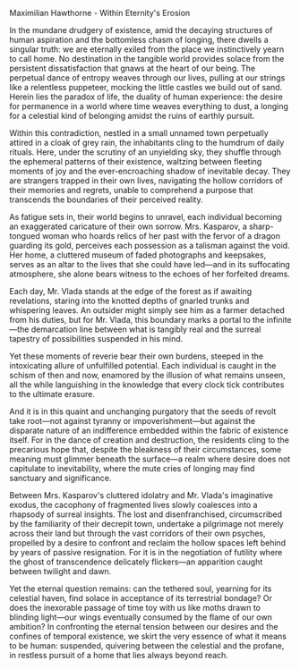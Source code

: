 Maximilian Hawthorne - Within Eternity's Erosion

In the mundane drudgery of existence, amid the decaying structures of human aspiration and the bottomless chasm of longing, there dwells a singular truth: we are eternally exiled from the place we instinctively yearn to call home. No destination in the tangible world provides solace from the persistent dissatisfaction that gnaws at the heart of our being. The perpetual dance of entropy weaves through our lives, pulling at our strings like a relentless puppeteer, mocking the little castles we build out of sand. Herein lies the paradox of life, the duality of human experience: the desire for permanence in a world where time weaves everything to dust, a longing for a celestial kind of belonging amidst the ruins of earthly pursuit.

Within this contradiction, nestled in a small unnamed town perpetually attired in a cloak of grey rain, the inhabitants cling to the humdrum of daily rituals. Here, under the scrutiny of an unyielding sky, they shuffle through the ephemeral patterns of their existence, waltzing between fleeting moments of joy and the ever-encroaching shadow of inevitable decay. They are strangers trapped in their own lives, navigating the hollow corridors of their memories and regrets, unable to comprehend a purpose that transcends the boundaries of their perceived reality.

As fatigue sets in, their world begins to unravel, each individual becoming an exaggerated caricature of their own sorrow. Mrs. Kasparov, a sharp-tongued woman who hoards relics of her past with the fervor of a dragon guarding its gold, perceives each possession as a talisman against the void. Her home, a cluttered museum of faded photographs and keepsakes, serves as an altar to the lives that she could have led—and in its suffocating atmosphere, she alone bears witness to the echoes of her forfeited dreams.

Each day, Mr. Vlada stands at the edge of the forest as if awaiting revelations, staring into the knotted depths of gnarled trunks and whispering leaves. An outsider might simply see him as a farmer detached from his duties, but for Mr. Vlada, this boundary marks a portal to the infinite—the demarcation line between what is tangibly real and the surreal tapestry of possibilities suspended in his mind.

Yet these moments of reverie bear their own burdens, steeped in the intoxicating allure of unfulfilled potential. Each individual is caught in the schism of then and now, enamored by the illusion of what remains unseen, all the while languishing in the knowledge that every clock tick contributes to the ultimate erasure.

And it is in this quaint and unchanging purgatory that the seeds of revolt take root—not against tyranny or impoverishment—but against the disparate nature of an indifference embedded within the fabric of existence itself. For in the dance of creation and destruction, the residents cling to the precarious hope that, despite the bleakness of their circumstances, some meaning must glimmer beneath the surface—a realm where desire does not capitulate to inevitability, where the mute cries of longing may find sanctuary and significance.

Between Mrs. Kasparov's cluttered idolatry and Mr. Vlada's imaginative exodus, the cacophony of fragmented lives slowly coalesces into a rhapsody of surreal insights. The lost and disenfranchised, circumscribed by the familiarity of their decrepit town, undertake a pilgrimage not merely across their land but through the vast corridors of their own psyches, propelled by a desire to confront and reclaim the hollow spaces left behind by years of passive resignation. For it is in the negotiation of futility where the ghost of transcendence delicately flickers—an apparition caught between twilight and dawn.

Yet the eternal question remains: can the tethered soul, yearning for its celestial haven, find solace in acceptance of its terrestrial bondage? Or does the inexorable passage of time toy with us like moths drawn to blinding light—our wings eventually consumed by the flame of our own ambition? In confronting the eternal tension between our desires and the confines of temporal existence, we skirt the very essence of what it means to be human: suspended, quivering between the celestial and the profane, in restless pursuit of a home that lies always beyond reach.